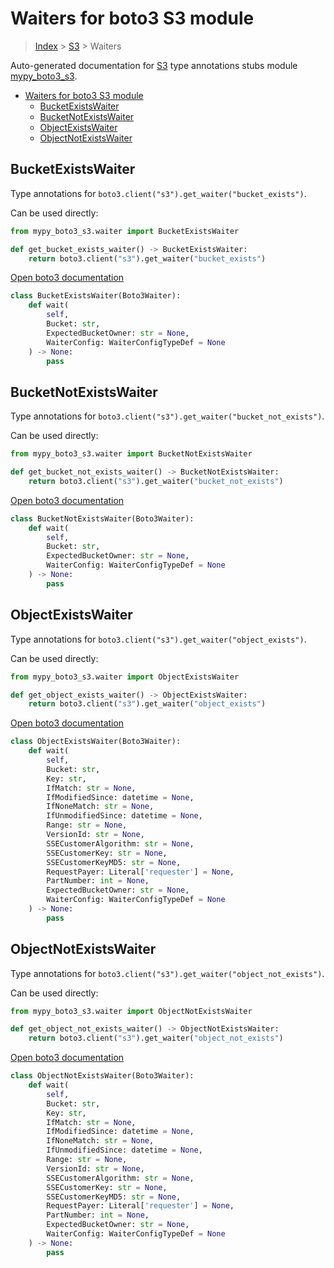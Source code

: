 # Waiters for boto3 S3 module

> [Index](../README.md) > [S3](./README.md) > Waiters

Auto-generated documentation for [S3](https://boto3.amazonaws.com/v1/documentation/api/latest/reference/services/s3.html#S3)
type annotations stubs module [mypy_boto3_s3](https://pypi.org/project/mypy-boto3-s3/).

- [Waiters for boto3 S3 module](#waiters-for-boto3-s3-module)
  - [BucketExistsWaiter](#bucketexistswaiter)
  - [BucketNotExistsWaiter](#bucketnotexistswaiter)
  - [ObjectExistsWaiter](#objectexistswaiter)
  - [ObjectNotExistsWaiter](#objectnotexistswaiter)

## BucketExistsWaiter

Type annotations for `boto3.client("s3").get_waiter("bucket_exists")`.

Can be used directly:

```python
from mypy_boto3_s3.waiter import BucketExistsWaiter

def get_bucket_exists_waiter() -> BucketExistsWaiter:
    return boto3.client("s3").get_waiter("bucket_exists")
```

[Open boto3 documentation](https://boto3.amazonaws.com/v1/documentation/api/latest/reference/services/s3.html#S3.Waiter.bucket_exists)

```python
class BucketExistsWaiter(Boto3Waiter):
    def wait(
        self,
        Bucket: str,
        ExpectedBucketOwner: str = None,
        WaiterConfig: WaiterConfigTypeDef = None
    ) -> None:
        pass
```
## BucketNotExistsWaiter

Type annotations for `boto3.client("s3").get_waiter("bucket_not_exists")`.

Can be used directly:

```python
from mypy_boto3_s3.waiter import BucketNotExistsWaiter

def get_bucket_not_exists_waiter() -> BucketNotExistsWaiter:
    return boto3.client("s3").get_waiter("bucket_not_exists")
```

[Open boto3 documentation](https://boto3.amazonaws.com/v1/documentation/api/latest/reference/services/s3.html#S3.Waiter.bucket_not_exists)

```python
class BucketNotExistsWaiter(Boto3Waiter):
    def wait(
        self,
        Bucket: str,
        ExpectedBucketOwner: str = None,
        WaiterConfig: WaiterConfigTypeDef = None
    ) -> None:
        pass
```
## ObjectExistsWaiter

Type annotations for `boto3.client("s3").get_waiter("object_exists")`.

Can be used directly:

```python
from mypy_boto3_s3.waiter import ObjectExistsWaiter

def get_object_exists_waiter() -> ObjectExistsWaiter:
    return boto3.client("s3").get_waiter("object_exists")
```

[Open boto3 documentation](https://boto3.amazonaws.com/v1/documentation/api/latest/reference/services/s3.html#S3.Waiter.object_exists)

```python
class ObjectExistsWaiter(Boto3Waiter):
    def wait(
        self,
        Bucket: str,
        Key: str,
        IfMatch: str = None,
        IfModifiedSince: datetime = None,
        IfNoneMatch: str = None,
        IfUnmodifiedSince: datetime = None,
        Range: str = None,
        VersionId: str = None,
        SSECustomerAlgorithm: str = None,
        SSECustomerKey: str = None,
        SSECustomerKeyMD5: str = None,
        RequestPayer: Literal['requester'] = None,
        PartNumber: int = None,
        ExpectedBucketOwner: str = None,
        WaiterConfig: WaiterConfigTypeDef = None
    ) -> None:
        pass
```
## ObjectNotExistsWaiter

Type annotations for `boto3.client("s3").get_waiter("object_not_exists")`.

Can be used directly:

```python
from mypy_boto3_s3.waiter import ObjectNotExistsWaiter

def get_object_not_exists_waiter() -> ObjectNotExistsWaiter:
    return boto3.client("s3").get_waiter("object_not_exists")
```

[Open boto3 documentation](https://boto3.amazonaws.com/v1/documentation/api/latest/reference/services/s3.html#S3.Waiter.object_not_exists)

```python
class ObjectNotExistsWaiter(Boto3Waiter):
    def wait(
        self,
        Bucket: str,
        Key: str,
        IfMatch: str = None,
        IfModifiedSince: datetime = None,
        IfNoneMatch: str = None,
        IfUnmodifiedSince: datetime = None,
        Range: str = None,
        VersionId: str = None,
        SSECustomerAlgorithm: str = None,
        SSECustomerKey: str = None,
        SSECustomerKeyMD5: str = None,
        RequestPayer: Literal['requester'] = None,
        PartNumber: int = None,
        ExpectedBucketOwner: str = None,
        WaiterConfig: WaiterConfigTypeDef = None
    ) -> None:
        pass
```